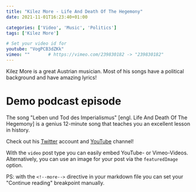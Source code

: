 ```yaml
---
title: "Kilez More - Life And Death Of The Hegemony"
date: 2021-11-01T16:23:40+01:00

categories: ['Video', 'Music', 'Politics']
tags: ['Kilez More']

# Set your video id for
youtube: "VogPCB3dZKk"
vimeo: ""       # https://vimeo.com/239830182 -> "239830182"
---
```

Kilez More is a great Austrian musician.
Most of his songs have a political background and have amazing lyrics!

<!--more-->

# Demo podcast episode

The song "Leben und Tod des Imperialismus" [engl. Life And Death Of The Hegemony] is a genius 12-minute song that teaches you an excellent lesson in history.

Check out his [Twitter](https://twitter.com/KilezMore) account and [YouTube](https://www.youtube.com/user/Morestradamuz) channel!


With the `video` post type you can easily embed YouTube- or Vimeo-Videos. Alternatively, you can use an image for your post via the `featuredImage` option.


PS: with the `<!--more-->` directive in your markdown file you can set your "Continue reading" breakpoint manually.
